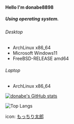 #### Hello I'm donabe8898

##### Using operating system.
###### Desktop
- ArchLinux x86_64
- Microsoft Windows11
- FreeBSD-RELEASE amd64

###### Laptop
- ArchLinux x86_64

[![donabe's GitHub stats](https://github-readme-stats.vercel.app/api?username=donabe8898&theme=vue-dark&show_icons=true)](https://github.com/donabe8898/github-readme-stats)

![Top Langs](https://github-readme-stats.vercel.app/api/top-langs/?username=donabe8898&theme=vue-dark&hide=html)

icon: [もっちり太郎](https://twitter.com/sugardegu2)


